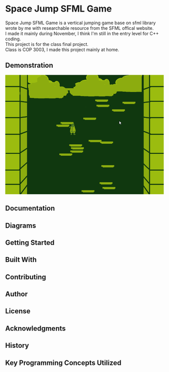 # Space Jump SFML Game
Space Jump SFML Game is a vertical jumping game base on sfml library wrote by me with researchable resource from the SFML offical website.<br />
I made it mainly during November, I think I'm still in the entry level for C++ coding.<br />
This project is for the class final project.<br />
Class is COP 3003, I made this project mainly at home.<br />

## Demonstration
![Sample GIF](JNIzrIgziU.gif) 

## Documentation


## Diagrams


## Getting Started


## Built With


## Contributing


## Author


## License


## Acknowledgments


## History


## Key Programming Concepts Utilized

